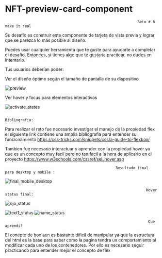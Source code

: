 # NFT-preview-card-component

                                                                 Reto # 6 make it real

Su desafío es construir este componente de tarjeta de vista previa y lograr que se parezca lo más posible al diseño.

Puedes usar cualquier herramienta que te guste para ayudarte a completar el desafío. Entonces, si tienes algo que te gustaría practicar, no dudes en intentarlo.

Tus usuarios deberían poder:

Ver el diseño óptimo según el tamaño de pantalla de su dispositivo

![preview](https://user-images.githubusercontent.com/79812118/196824961-c74b7a5f-3b88-4251-8def-dc4ce1433235.jpg)

Ver hover y focus para elementos interactivos

![activate_states](https://user-images.githubusercontent.com/79812118/196825096-8fb3ab94-33d4-4082-9bc5-d43815719dc3.jpg)

                                                                      Bibliografia:

Para realizar el reto fue necesario investigar el manejo de la propiedad flex el siguiente link contiene una amplia bibliografia para entender su funcionamiento 
https://css-tricks.com/snippets/css/a-guide-to-flexbox/

Tambien fue necesario interactuar y aprender con la propiedad hover ya que es un concepto muy facil pero no tan facil a la hora de aplicarlo en el proyecto 
https://www.w3schools.com/cssref/sel_hover.asp

                                                       Resultado final para desktop y mobile :

![final_mobile_desktop](https://user-images.githubusercontent.com/79812118/196825456-9f434097-2662-4f61-a3af-bd8c1a47ea8e.jpg)

                                                                     Hover status final:

![ojo_status](https://user-images.githubusercontent.com/79812118/196825631-ecb84a02-a3be-4822-a385-197f6c2a5a4c.jpg)

![text1_status](https://user-images.githubusercontent.com/79812118/196825751-4aedf294-e1cc-4b25-88e1-36be7ff347df.jpg)
![name_status](https://user-images.githubusercontent.com/79812118/196825829-824ce084-ef66-47cd-b749-e76f6d07ae09.jpg)

                                                                      Que aprendi?

El conepto de box aun es bastante dificil de manipular ya que la estructura del html es la base para saber como la pagina tendra un comportamiento al modificar cada uno de los contenedores. Por ello es necesario seguir practicando para entender mejor el concepto de flex 


